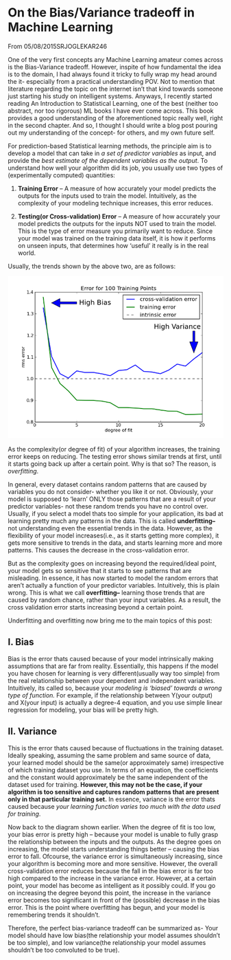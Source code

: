 # On the Bias/Variance tradeoff in Machine Learning

From 05/08/2015SRJOGLEKAR246

One of the very first concepts any Machine Learning amateur comes across is the Bias-Variance tradeoff. However, inspite of how fundamental the idea is to the domain, I had always found it tricky to fully wrap my head around the it- especially from a practical understanding POV. Not to mention that literature regarding the topic on the internet isn’t that kind towards someone just starting his study on intelligent systems. Anyways, I recently started reading An Introduction to Statistical Learning, one of the best (neither too abstract, nor too rigorous) ML books I have ever come across. This book provides a good understanding of the aforementioned topic really well, right in the second chapter. And so, I thought I should write a blog post pouring out my understanding of the concept-  for others, and my own future self.

For prediction-based Statistical learning methods, the principle aim is to develop a model that can take in *a set of predictor variables* as input, and provide the *best estimate of the dependent variables as the output*. To understand how well your algorithm did its job, you usually use two types of (experimentally computed) quantities:

1. **Training Error** – A measure of how accurately your model predicts the outputs for the inputs used to train the model. Intuitively, as the complexity of your modeling technique increases, this error reduces.

2. **Testing(or Cross-validation) Error** – A measure of how accurately your model predicts the outputs for the inputs NOT used to train the model. This is the type of error measure you primarily want to reduce. Since your model was trained on the training data itself, it is how it performs on unseen inputs, that determines how ‘useful’ it really is in the real world.

Usually, the trends shown by the above two, are as follows:

![](../../../res/plot_bias_variance_examples_31.png)

As the complexity(or degree of fit) of your algorithm increases, the training error keeps on reducing. The testing error shows similar trends at first, until it starts going back up after a certain point. Why is that so? The reason, is *overfitting*.

In general, every dataset contains random patterns that are caused by variables you do not consider- whether you like it or not. Obviously, your model is supposed to ‘learn’ ONLY those patterns that are a result of your predictor variables- not these random trends you have no control over. Usually, if you select a model thats too simple for your application, its bad at learning pretty much any patterns in the data. This is called **underfitting–** not understanding even the essential trends in the data. However, as the flexibility of your model increases(i.e., as it starts getting more complex), it gets more sensitive to trends in the data, and starts learning more and more patterns. This causes the decrease in the cross-validation error.

But as the complexity goes on increasing beyond the required/ideal point, your model gets so sensitive that it starts to see patterns that are misleading. In essence, it has now started to model the random errors that aren’t actually a function of your predictor variables. Intuitively, this is plain wrong. This is what we call **overfitting–** learning those trends that are caused by random chance, rather than your input variables. As a result, the cross validation error starts increasing beyond a certain point.

Underfitting and overfitting now bring me to the main topics of this post:

## I. Bias

Bias is the error thats caused because of your model intrinsically making assumptions that are far from reality. Essentially, this happens if the model you have chosen for learning is very different(usually way too simple) from the real relationship between your dependent and independent variables. Intuitively, its called so, because your *modeling is ‘biased’ towards a wrong type of function.* For example, if the relationship between Y(your output) and X(your input) is actually a degree-4 equation, and you use simple linear regression for modeling, your bias will be pretty high.

## II. Variance

This is the error thats caused because of fluctuations in the training dataset. Ideally speaking, assuming the same problem and same source of data, your learned model should be the same(or approximately same) irrespective of which training dataset you use. In terms of an equation, the coefficients and the constant would approximately be the same independent of the dataset used for training. **However, this may not be the case, if your algorithm is too sensitive and captures random patterns that are present only in that particular training set.** In essence, variance is the error thats caused because *your learning function varies too much with the data used for training*.

Now back to the diagram shown earlier. When the degree of fit is too low, your bias error is pretty high – because your model is unable to fully grasp the relationship between the inputs and the outputs. As the degree goes on increasing, the model starts understanding things better – causing the bias error to fall. Ofcourse, the variance error is simultaneously increasing, since your algorithm is becoming more and more sensitive. However, the overall cross-validation error reduces because the fall in the bias error is far too high compared to the increase in the variance error. However, at a certain point, your model has become as intelligent as it possibly could. If you go on increasing the degree beyond this point, the increase in the variance error becomes too significant in front of the (possible) decrease in the bias error. This is the point where overfitting has begun, and your model is remembering trends it shouldn’t.

Therefore, the perfect bias-variance tradeoff can be summarized as- Your model should have low bias(the relationship your model assumes shouldn’t be too simple), and low variance(the relationship your model assumes shouldn’t be too convoluted to be true).